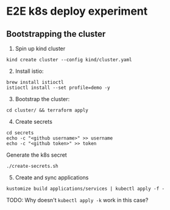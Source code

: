 # E2E k8s deploy experiment

## Bootstrapping the cluster

1. Spin up kind cluster

```
kind create cluster --config kind/cluster.yaml
```

2. Install istio:

```
brew install istioctl
istioctl install --set profile=demo -y
```

3. Bootstrap the cluster:

```
cd cluster/ && terraform apply
```

4. Create secrets

```
cd secrets
echo -c "<github username>" >> username
echo -c "<github token>" >> token
```

Generate the k8s secret
```
./create-secrets.sh
```

5. Create and sync applications

```
kustomize build applications/services | kubectl apply -f -
```

TODO: Why doesn't `kubectl apply -k` work in this case?
